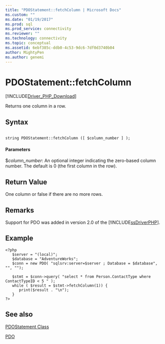 ```yaml
---
title: "PDOStatement::fetchColumn | Microsoft Docs"
ms.custom: ""
ms.date: "01/19/2017"
ms.prod: sql
ms.prod_service: connectivity
ms.reviewer: ""
ms.technology: connectivity
ms.topic: conceptual
ms.assetid: 6ebf385c-ddb0-4c53-9dc6-7df0d3740b04
author: MightyPen
ms.author: genemi
---
```

# PDOStatement::fetchColumn
[!INCLUDE[Driver_PHP_Download](../../includes/driver_php_download.md)]

Returns one column in a row.  
  
## Syntax  
  
```  
  
string PDOStatement::fetchColumn ([ $column_number ] );  
```  
  
#### Parameters  
$*column_number*: An optional integer indicating the zero-based column number. The default is 0 (the first column in the row).  
  
## Return Value  
One column or false if there are no more rows.  
  
## Remarks  
Support for PDO was added in version 2.0 of the [!INCLUDE[ssDriverPHP](../../includes/ssdriverphp_md.md)].  
  
## Example  
  
```  
<?php  
   $server = "(local)";  
   $database = "AdventureWorks";  
   $conn = new PDO( "sqlsrv:server=$server ; Database = $database", "", "");  
  
   $stmt = $conn->query( "select * from Person.ContactType where ContactTypeID < 5 " );  
   while ( $result = $stmt->fetchColumn(1)) {   
      print($result . "\n");   
   }  
?>  
```  
  
## See also  
[PDOStatement Class](../../connect/php/pdostatement-class.md)

[PDO](https://php.net/manual/book.pdo.php)  
  
